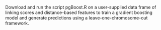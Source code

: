 Download and run the script pgBoost.R on a user-supplied data frame of linking scores and distance-based features to train a gradient boosting model and generate predictions using a leave-one-chromosome-out framework.
